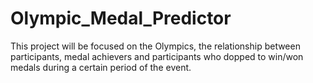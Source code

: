 # Olympic_Medal_Predictor

This project will be focused on the Olympics, the relationship between participants, medal achievers and participants who dopped to win/won medals during a certain period of the event. 
